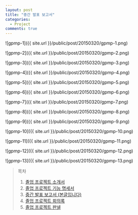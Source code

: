```yaml
---
layout: post
title: "중간 발표 보고서"
categories:
  - Project
comments: true
---
```


![gpmp-1]({{ site.url }}/public/post/20150320/gpmp-1.png)

![gpmp-2]({{ site.url }}/public/post/20150320/gpmp-2.png)

![gpmp-3]({{ site.url }}/public/post/20150320/gpmp-3.png)

![gpmp-4]({{ site.url }}/public/post/20150320/gpmp-4.png)

![gpmp-5]({{ site.url }}/public/post/20150320/gpmp-5.png)

![gpmp-6]({{ site.url }}/public/post/20150320/gpmp-6.png)

![gpmp-7]({{ site.url }}/public/post/20150320/gpmp-7.png)

![gpmp-8]({{ site.url }}/public/post/20150320/gpmp-8.png)

![gpmp-9]({{ site.url }}/public/post/20150320/gpmp-9.png)

![gpmp-10]({{ site.url }}/public/post/20150320/gpmp-10.png)

![gpmp-11]({{ site.url }}/public/post/20150320/gpmp-11.png)

![gpmp-12]({{ site.url }}/public/post/20150320/gpmp-12.png)

![gpmp-13]({{ site.url }}/public/post/20150320/gpmp-13.png)


> 목차
> 1. [졸업 프로젝트 소개서](http://dudmy.net/project/2015/03/02/graduation-project-intro/)
> 2. [졸업 프로젝트 기능 명세서](http://dudmy.net/project/2015/03/06/graduation-functional-specification/)
> 3. [중간 발표 보고서 (본글입니다)](http://dudmy.net/project/2015/03/20/graduation-project-midterm-ppt/)
> 4. [졸업 프로젝트 회의록](http://dudmy.net/project/2015/03/24/graduation-meeting/)
> 5. [졸업 프로젝트 판넬](http://dudmy.net/project/2015/05/30/graduation-project-panel/)
